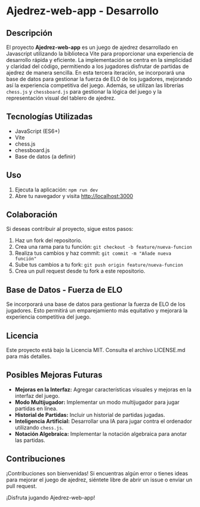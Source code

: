# Ajedrez-web-app - Desarrollo

## Descripción

El proyecto **Ajedrez-web-app** es un juego de ajedrez desarrollado en Javascript utilizando la biblioteca Vite para proporcionar una experiencia de desarrollo rápida y eficiente. La implementación se centra en la simplicidad y claridad del código, permitiendo a los jugadores disfrutar de partidas de ajedrez de manera sencilla. En esta tercera iteración, se incorporará una base de datos para gestionar la fuerza de ELO de los jugadores, mejorando así la experiencia competitiva del juego. Además, se utilizan las librerías `chess.js` y `chessboard.js` para gestionar la lógica del juego y la representación visual del tablero de ajedrez.

## Tecnologías Utilizadas

- JavaScript (ES6+)
- Vite
- chess.js
- chessboard.js
- Base de datos (a definir)

## Uso

1. Ejecuta la aplicación: `npm run dev`
2. Abre tu navegador y visita [http://localhost:3000](http://localhost:3000)

## Colaboración

Si deseas contribuir al proyecto, sigue estos pasos:

1. Haz un fork del repositorio.
2. Crea una rama para tu función: `git checkout -b feature/nueva-funcion`
3. Realiza tus cambios y haz commit: `git commit -m "Añade nueva función"`
4. Sube tus cambios a tu fork: `git push origin feature/nueva-funcion`
5. Crea un pull request desde tu fork a este repositorio.

## Base de Datos - Fuerza de ELO

Se incorporará una base de datos para gestionar la fuerza de ELO de los jugadores. Esto permitirá un emparejamiento más equitativo y mejorará la experiencia competitiva del juego.

## Licencia

Este proyecto está bajo la Licencia MIT. Consulta el archivo LICENSE.md para más detalles.

## Posibles Mejoras Futuras

- **Mejoras en la Interfaz:** Agregar características visuales y mejoras en la interfaz del juego.
- **Modo Multijugador:** Implementar un modo multijugador para jugar partidas en línea.
- **Historial de Partidas:** Incluir un historial de partidas jugadas.
- **Inteligencia Artificial:** Desarrollar una IA para jugar contra el ordenador utilizando `chess.js`.
- **Notación Algebraica:** Implementar la notación algebraica para anotar las partidas.

## Contribuciones

¡Contribuciones son bienvenidas! Si encuentras algún error o tienes ideas para mejorar el juego de ajedrez, siéntete libre de abrir un issue o enviar un pull request.

¡Disfruta jugando Ajedrez-web-app!







